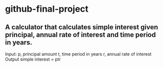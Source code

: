 # github-final-project

## A calculator that calculates simple interest given principal, annual rate of interest and time period in years.

Input: p, principal amount t, time period in years r, annual rate of interest Output simple interest = ptr

